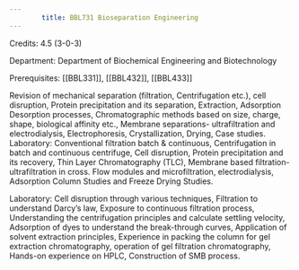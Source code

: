 ```yaml
---
        title: BBL731 Bioseparation Engineering
---
```

Credits: 4.5 (3-0-3)

Department: Department of Biochemical Engineering and Biotechnology

Prerequisites: [[BBL331]], [[BBL432]], [[BBL433]]

Revision of mechanical separation (filtration, Centrifugation etc.), cell disruption, Protein precipitation and its separation, Extraction, Adsorption Desorption processes, Chromatographic methods based on size, charge, shape, biological affinity etc., Membrane separations- ultrafiltration and electrodialysis, Electrophoresis, Crystallization, Drying, Case studies. Laboratory: Conventional filtration batch & continuous, Centrifugation in batch and continuous centrifuge, Cell disruption, Protein precipitation and its recovery, Thin Layer Chromatography (TLC), Membrane based filtration-ultrafiltration in cross. Flow modules and microfiltration, electrodialysis, Adsorption Column Studies and Freeze Drying Studies.

Laboratory: Cell disruption through various techniques, Filtration to understand Darcy’s law, Exposure to continuous filtration process, Understanding the centrifugation principles and calculate settling velocity, Adsorption of dyes to understand the break-through curves, Application of solvent extraction principles, Experience in packing the column for gel extraction chromatography, operation of gel filtration chromatography, Hands-on experience on HPLC, Construction of SMB process.